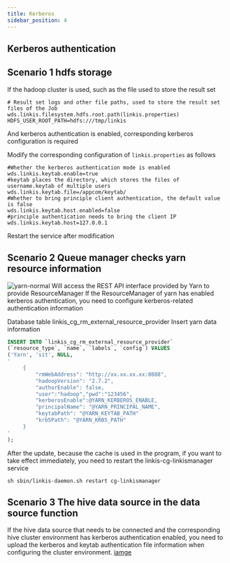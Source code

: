 ```yaml
---
title: Kerberos
sidebar_position: 4
---
```


## Kerberos authentication

## Scenario 1 hdfs storage
If the hadoop cluster is used, such as the file used to store the result set
```shell script
# Result set logs and other file paths, used to store the result set files of the Job wds.linkis.filesystem.hdfs.root.path(linkis.properties)
HDFS_USER_ROOT_PATH=hdfs:///tmp/linkis
```
And kerberos authentication is enabled, corresponding kerberos configuration is required

Modify the corresponding configuration of `linkis.properties` as follows
```properties
#Whether the kerberos authentication mode is enabled
wds.linkis.keytab.enable=true
#keytab places the directory, which stores the files of username.keytab of multiple users
wds.linkis.keytab.file=/appcom/keytab/
#Whether to bring principle client authentication, the default value is false
wds.linkis.keytab.host.enabled=false
#principle authentication needs to bring the client IP
wds.linkis.keytab.host=127.0.0.1
```
Restart the service after modification

## Scenario 2 Queue manager checks yarn resource information
![yarn-normal](/Images-zh/auth/yarn-normal.png)
Will access the REST API interface provided by Yarn to provide ResourceManager
If the ResourceManager of yarn has enabled kerberos authentication, you need to configure kerberos-related authentication information

Database table linkis_cg_rm_external_resource_provider
Insert yarn data information
```sql
INSERT INTO `linkis_cg_rm_external_resource_provider`
(`resource_type`, `name`, `labels`, `config`) VALUES
('Yarn', 'sit', NULL,
'
     {
         "rmWebAddress": "http://xx.xx.xx.xx:8088",
         "hadoopVersion": "2.7.2",
         "authorEnable": false,
         "user":"hadoop","pwd":"123456",
         "kerberosEnable":@YARN_KERBEROS_ENABLE,
         "principalName": "@YARN_PRINCIPAL_NAME",
         "keytabPath": "@YARN_KEYTAB_PATH"
         "krb5Path": "@YARN_KRB5_PATH"
     }
'
);

```
After the update, because the cache is used in the program, if you want to take effect immediately, you need to restart the linkis-cg-linkismanager service

```shell script
sh sbin/linkis-daemon.sh restart cg-linkismanager
```



## Scenario 3 The hive data source in the data source function

If the hive data source that needs to be connected and the corresponding hive cluster environment has kerberos authentication enabled, you need to upload the kerberos and keytab authentication file information when configuring the cluster environment.
[iamge](Images-zh/auth/dsm-kerberos.png)